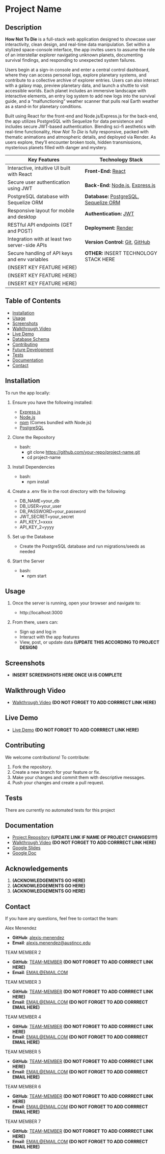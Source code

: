 #  Project Name
##  **Description**

**How Not To Die** is a full-stack web application designed to showcase user interactivity, clean design, and real-time data manipulation. Set within a stylized space-console interface, the app invites users to assume the role of an interstellar explorer navigating unknown planets, documenting survival findings, and responding to unexpected system failures.

Users begin at a sign-in console and enter a central control dashboard, where they can access personal logs, explore planetary systems, and contribute to a collective archive of explorer entries. Users can also interact with a galaxy map, preview planetary data, and launch a shuttle to visit accessible worlds. Each planet includes an immersive landscape with interactive elements, an entry log system to add new logs into the survival guide, and a “malfunctioning” weather scanner that pulls real Earth weather as a stand-in for planetary conditions.

Built using React for the front-end and Node.js/Express.js for the back-end, the app utilizes PostgreSQL with Sequelize for data persistence and includes secure JWT-based authentication. Blending sci-fi aesthetics with real-time functionality, *How Not To Die* is fully responsive, packed with thematic animations and atmospheric details, and deployed via Render. As users explore, they’ll encounter broken tools, hidden transmissions, mysterious planets filled with danger and mystery.



| **Key Features**                                 | **Technology Stack**                                                                                       |
|--------------------------------------------------|------------------------------------------------------------------------------------------------------------|
| Interactive, intuitive UI built with React       | **Front-End:** [React](https://react.dev/)                                                                 |
| Secure user authentication using JWT             | **Back-End:** [Node.js](https://nodejs.org/), [Express.js](https://expressjs.com/)                         |
| PostgreSQL database with Sequelize ORM           | **Database:** [PostgreSQL](https://www.npmjs.com/package/pg), [Sequelize ORM](https://sequelize.org/)      |
| Responsive layout for mobile and desktop         | **Authentication:** [JWT](https://jwt.io/)                                                                 |
| RESTful API endpoints (GET and POST)             | **Deployment:** [Render](https://render.com/)                                                              |
| Integration with at least two server-side APIs   | **Version Control:** [Git](https://git-scm.com/), [GitHub](https://github.com/)                            |
| Secure handling of API keys and env variables    | **OTHER:** INSERT TECHNOLOGY STACK HERE                                                                    |
| (INSERT KEY FEATURE HERE)                        |                                                                                                            |
| (INSERT KEY FEATURE HERE)                        |                                                                                                            |
| (INSERT KEY FEATURE HERE)                        |                                                                                                            |


## Table of Contents

* [Installation](#installation)
* [Usage](#usage)
* [Screenshots](#screenshots)
* [Walkthrough Video](#walkthrough-video)
* [Live Demo](#live-demo)
* [Database Schema](#database-schema)
* [Contributing](#contributing)
* [Future Development](#future-development)
* [Tests](#tests)
* [Documentation](#documentation)
* [Contact](#contact)


## Installation

To run the app locally:
1. Ensure you have the following installed:
	* [Express.js](https://expressjs.com/) 
	* [Node.js](https://nodejs.org/) 
	* [npm](https://www.npmjs.com/) (Comes bundled with Node.js)
	* [PostgreSQL](https://www.postgresql.org/)
2. Clone the Repository
	* bash:
	  * git clone https://github.com/your-repo/project-name.git
	  * cd project-name

3. Install Dependencies
	* bash:
	  * npm install

4. Create a .env file in the root directory with the following:
	* DB_NAME=your_db
	* DB_USER=your_user
	* DB_PASSWORD=your_password
	* JWT_SECRET=your_secret
	* API_KEY_1=xxxx
	* API_KEY_2=yyyy

5. Set up the Database
	* Create the PostgreSQL database and run migrations/seeds as needed

6. Start the Server
	* bash:
	  * npm start

## Usage

1. Once the server is running, open your browser and navigate to:
	* http://localhost:3000

2. From there, users can:
	* Sign up and log in
	* Interact with the app features
	* View, post, or update data **(UPDATE THIS ACCORDING TO PROJECT DESIGN)**

## Screenshots

* **INSERT SCREENSHOTS HERE ONCE UI IS COMPLETE**

## Walkthrough Video

* [Walkthrough Video](https://drive.google.com/LINK/GOES/HERE) **(DO NOT FORGET TO ADD CORRRECT LINK HERE)**

## Live Demo

* [Live Demo](https://PROJECT-NAME.netlify.app/) **(DO NOT FORGET TO ADD CORRRECT LINK HERE)**

## Contributing

We welcome contributions! To contribute:

1. Fork the repository.
2. Create a new branch for your feature or fix.
3. Make your changes and commit them with descriptive messages.
4. Push your changes and create a pull request.


## Tests

There are currently no automated tests for this project

## Documentation

* [Project Repository](https://github.com/zomblic/HowNottoDie) **(UPDATE LINK IF NAME OF PROJECT CHANGES!!!!)**
* [Walkthrough Video](https://drive.google.com/LINK/GOES/HERE) **(DO NOT FORGET TO ADD CORRRECT LINK HERE)**
* [Google Slides](https://docs.google.com/presentation/d/13Oqs7l09W7mch0W5Edy-X467CzWSoOtFeIJcjjSoi7U/edit?usp=sharing)
* [Google Doc](https://docs.google.com/document/d/1lG3wGpQglw6aqWl2WG_FtDNSuud-BfDb08JUTFICkO8/edit?tab=t.0#heading=h.sp7vjy6pkvd4)

## Acknowledgements

1. **(ACKNOWLEDGEMENTS GO HERE)**
2. **(ACKNOWLEDGEMENTS GO HERE)**
3. **(ACKNOWLEDGEMENTS GO HERE)**

## Contact

If you have any questions, feel free to contact the team:

Alex Menendez
*  **GitHub**: [alexis-menendez](https://github.com/alexis-menendez)
*  **Email**: alexis.menendez@austincc.edu

TEAM MEMBER 2
*  **GitHub**: [TEAM-MEMBER](https://github.com/USERNAME) **(DO NOT FORGET TO ADD CORRRECT LINK HERE)**
*  **Email**: EMAIL@EMAIL.COM

TEAM MEMBER 3
*  **GitHub**: [TEAM-MEMBER](https://github.com/USERNAME) **(DO NOT FORGET TO ADD CORRRECT LINK HERE)**
*  **Email**: EMAIL@EMAIL.COM **(DO NOT FORGET TO ADD CORRRECT EMAIL HERE)**

TEAM MEMBER 4
*  **GitHub**: [TEAM-MEMBER](https://github.com/USERNAME) **(DO NOT FORGET TO ADD CORRRECT LINK HERE)**
*  **Email**: EMAIL@EMAIL.COM **(DO NOT FORGET TO ADD CORRRECT EMAIL HERE)**

TEAM MEMBER 5
*  **GitHub**: [TEAM-MEMBER](https://github.com/USERNAME) **(DO NOT FORGET TO ADD CORRRECT LINK HERE)**
*  **Email**: EMAIL@EMAIL.COM **(DO NOT FORGET TO ADD CORRRECT EMAIL HERE)**

TEAM MEMBER 6
*  **GitHub**: [TEAM-MEMBER](https://github.com/USERNAME) **(DO NOT FORGET TO ADD CORRRECT LINK HERE)**
*  **Email**: EMAIL@EMAIL.COM **(DO NOT FORGET TO ADD CORRRECT EMAIL HERE)**

TEAM MEMBER 7
*  **GitHub**: [TEAM-MEMBER](https://github.com/USERNAME) **(DO NOT FORGET TO ADD CORRRECT LINK HERE)**
*  **Email**: EMAIL@EMAIL.COM **(DO NOT FORGET TO ADD CORRRECT EMAIL HERE)**


